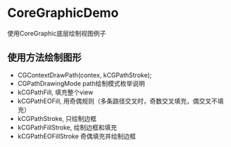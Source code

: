 # CoreGraphicDemo
使用CoreGraphic底层绘制视图例子

## 使用方法绘制图形
- CGContextDrawPath(contex, kCGPathStroke);
- CGPathDrawingMode path绘制模式枚举说明
- kCGPathFill, 填充整个view
- kCGPathEOFill, 用奇偶规则（多条路径交叉时，奇数交叉填充，偶交叉不填充）
- kCGPathStroke, 只绘制边框
- kCGPathFillStroke, 绘制边框和填充
- kCGPathEOFillStroke 奇偶填充并绘制边框
